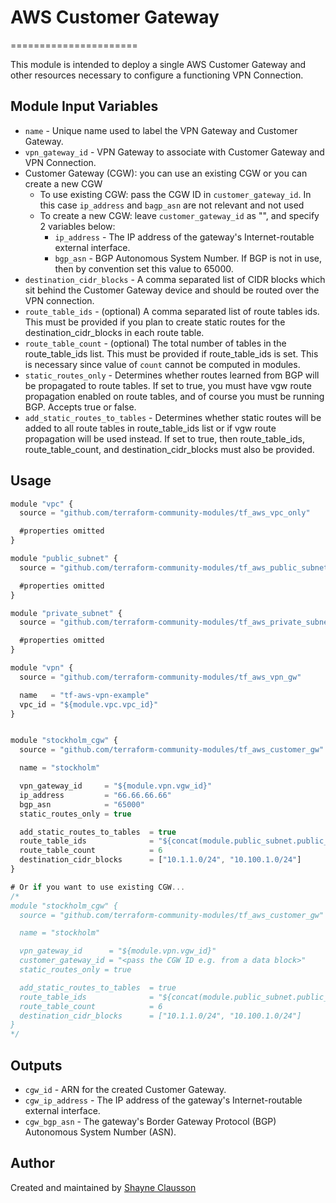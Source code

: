 # AWS Customer Gateway
======================

This module is intended to deploy a single AWS Customer Gateway and other resources necessary to configure a functioning VPN Connection.

Module Input Variables
----------------------

- `name`   - Unique name used to label the VPN Gateway and Customer Gateway.
- `vpn_gateway_id` - VPN Gateway to associate with Customer Gateway and VPN Connection.
-  Customer Gateway (CGW): you can use an existing CGW or you can create a new CGW
   - To use existing CGW: pass the CGW ID in `customer_gateway_id`. In this case `ip_address` and `bagp_asn` are not relevant and not used
   - To create a new CGW: leave `customer_gateway_id` as "", and specify 2 variables below:
     - `ip_address` - The IP address of the gateway's Internet-routable external interface.
     - `bgp_asn` - BGP Autonomous System Number. If BGP is not in use, then by convention set this value to 65000.
- `destination_cidr_blocks` - A comma separated list of CIDR blocks which sit behind the Customer Gateway device and should be routed over the VPN connection.
- `route_table_ids` - (optional) A comma separated list of route tables ids. This must be provided if you plan to create static routes for the destination_cidr_blocks in each route table.
- `route_table_count` - (optional) The total number of tables in the route_table_ids list. This must be provided if route_table_ids is set. This is necessary since value of `count` cannot be computed in modules.
- `static_routes_only` - Determines whether routes learned from BGP will be propagated to route tables. If set to true, you must have vgw route propagation enabled on route tables, and of course you must be running BGP. Accepts true or false.
- `add_static_routes_to_tables` - Determines whether static routes will be added to all route tables in route_table_ids list or if vgw route propagation will be used instead. If set to true, then route_table_ids, route_table_count, and destination_cidr_blocks must also be provided.

Usage 
-----
```js
module "vpc" {
  source = "github.com/terraform-community-modules/tf_aws_vpc_only"

  #properties omitted
}

module "public_subnet" {
  source = "github.com/terraform-community-modules/tf_aws_public_subnet"

  #properties omitted
}

module "private_subnet" {
  source = "github.com/terraform-community-modules/tf_aws_private_subnet_nat_gateway"

  #properties omitted
}

module "vpn" {
  source = "github.com/terraform-community-modules/tf_aws_vpn_gw"

  name   = "tf-aws-vpn-example"
  vpc_id = "${module.vpc.vpc_id}"
}


module "stockholm_cgw" {
  source = "github.com/terraform-community-modules/tf_aws_customer_gw"

  name = "stockholm"

  vpn_gateway_id     = "${module.vpn.vgw_id}"
  ip_address         = "66.66.66.66"
  bgp_asn            = "65000"
  static_routes_only = true

  add_static_routes_to_tables  = true
  route_table_ids              = "${concat(module.public_subnet.public_route_table_ids, module.private_subnet.private_route_table_ids)}"
  route_table_count            = 6
  destination_cidr_blocks      = ["10.1.1.0/24", "10.100.1.0/24"]
}

# Or if you want to use existing CGW...
/*
module "stockholm_cgw" {
  source = "github.com/terraform-community-modules/tf_aws_customer_gw"

  name = "stockholm"

  vpn_gateway_id      = "${module.vpn.vgw_id}"
  customer_gateway_id = "<pass the CGW ID e.g. from a data block>"
  static_routes_only = true

  add_static_routes_to_tables  = true
  route_table_ids              = "${concat(module.public_subnet.public_route_table_ids, module.private_subnet.private_route_table_ids)}"
  route_table_count            = 6
  destination_cidr_blocks      = ["10.1.1.0/24", "10.100.1.0/24"]
}
*/


```

Outputs
-------
- `cgw_id` - ARN for the created Customer Gateway.
- `cgw_ip_address` - The IP address of the gateway's Internet-routable external interface.
- `cgw_bgp_asn` - The gateway's Border Gateway Protocol (BGP) Autonomous System Number (ASN).

Author
------
Created and maintained by [Shayne Clausson](https://github.com/sclausson)